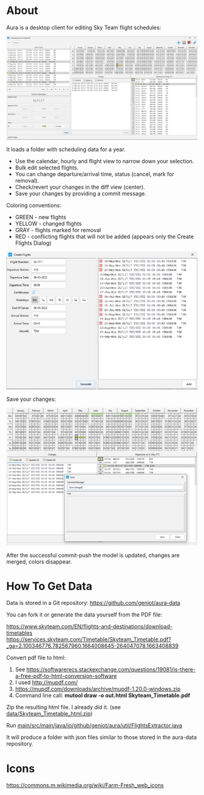 # About

Aura is a desktop client for editing Sky Team flight schedules:

![alt text](screenshots/main.png "Main Window")

It loads a folder with scheduling data for a year. 

* Use the calendar, hourly and flight view to narrow down your selection. 
* Bulk edit selected flights.
* You can change departure/arrival time, status (cancel, mark for removal).
* Check/revert your changes in the diff view (center).
* Save your changes by providing a commit message.

Coloring conventions:
* GREEN - new flights
* YELLOW - changed flights
* GRAY - flights marked for removal
* RED - conflicting flights that will not be added (appears only the Create Flights Dialog)  

![alt text](screenshots/generate.png "Add Window")

Save your changes:

![alt text](screenshots/sync.png "Sync Window")

After the successful commit-push the model is updated, changes are merged, colors disappear.

# How To Get Data

Data is stored in a Git repository: https://github.com/geniot/aura-data

You can fork it or generate the data yourself from the PDF file:

https://www.skyteam.com/EN/flights-and-destinations/download-timetables
https://services.skyteam.com/Timetable/Skyteam_Timetable.pdf?_ga=2.100346776.782567960.1664008645-264047078.1663408839

Convert pdf file to html:
1. See https://softwarerecs.stackexchange.com/questions/19081/is-there-a-free-pdf-to-html-conversion-software
2. I used http://mupdf.com/ 
3. https://mupdf.com/downloads/archive/mupdf-1.20.0-windows.zip
4. Command line call: **mutool draw -o out.html Skyteam_Timetable.pdf**

Zip the resulting html file. I already did it. (see <a href="https://github.com/geniot/aura/blob/main/data/Skyteam_Timetable_html.zip">data/Skyteam_Timetable_html.zip</a>)

Run <a href="https://github.com/geniot/aura/blob/main/src/main/java/io/github/geniot/aura/util/FlightsExtractor.java">main/src/main/java/io/github/geniot/aura/util/FlightsExtractor.java</a>

It will produce a folder with json files similar to those stored in the aura-data repository.

# Icons
https://commons.m.wikimedia.org/wiki/Farm-Fresh_web_icons